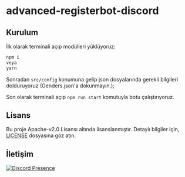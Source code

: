 # advanced-registerbot-discord

## Kurulum
İlk olarak terminali açıp modülleri yüklüyoruz:
```bash
npm i
veya
yarn
```

Sonradan `src/config` konumuna gelip json dosyalarında gerekli bilgileri dolduruyoruz (Genders.json'a dokunmayın.);

Son olarak terminali açıp `npm run start` komutuyla botu çalıştırıyoruz.

## Lisans

Bu proje Apache-v2.0 Lisansı altında lisanslanmıştır. Detaylı bilgiler için, [LICENSE](https://github.com/takachidot/advanced-registerbot-discord/blob/main/LICENSE) dosyasına göz atın.

## İletişim

[![Discord Presence](https://lanyard.cnrad.dev/api/149284207833645056)](https://discord.com/users/149284207833645056)
